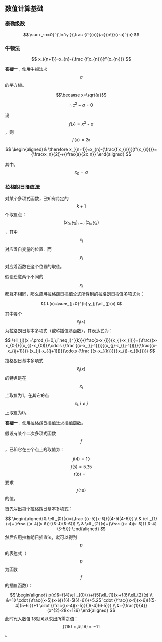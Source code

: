 ## 数值计算基础

### 泰勒级数

$$
\sum _{n=0}^{\infty }{\frac {f^{(n)}(a)}{n!}}(x-a)^{n}
$$

### 牛顿法

$$
x_{{n+1}}=x_{n}-{\frac {f(x_{n})}{f'(x_{n})}}
$$

**答疑一**：使用牛顿法求$$a$$的平方根。

$$\because x=\sqrt{a}$$

$$\therefore x^2-a=0$$

设$$f(x)=x^2-a$$，则$$f'(x)=2x$$

$$
\begin{aligned}
& \therefore x_{{n+1}}=x_{n}-{\frac{f(x_{n})}{f'(x_{n})}}={\frac{x_n}{2}}+{\frac{a}{2x_n}}
\end{aligned}
$$

其中，$$x_0=a$$

### 拉格朗日插值法

对某个多项式函数，已知有给定的$$k+1$$个取值点：$$(x_{0},y_{0}),\ldots ,(x_{k},y_{k})$$，其中$$x_{j}$$对应着自变量的位置，而$$y_{j}$$对应着函数在这个位置的取值。

假设任意两个不同的$$x_j$$都互不相同，那么应用拉格朗日插值公式所得到的拉格朗日插值多项式为：

$$
L(x)=\sum_{j=0}^{k} y_{j}\ell_{j}(x)
$$

其中每个$$\ell _{j}(x)$$为拉格朗日基本多项式（或称插值基函数），其表达式为：

$$
\ell_{j}(x)=\prod_{i=0,\,i\neq j}^{{k}}{\frac{x-x_{i}}{x_{j}-x_{i}}}={\frac{(x-x_{0})}{(x_{j}-x_{0})}}\cdots {\frac  {(x-x_{{j-1}})}{(x_{j}-x_{{j-1}})}}{\frac{(x-x_{{j+1}})}{(x_{j}-x_{{j+1}})}}\cdots {\frac  {(x-x_{{k}})}{(x_{j}-x_{{k}})}}
$$

拉格朗日基本多项式$$\ell_{j}(x)$$的特点是在$$x_{j}$$上取值为1，在其它的点 $$x_{i},\,i \neq j$$上取值为0。

**答疑一**：使用拉格朗日插值法求插值函数。

假设有某个二次多项式函数$$f$$，已知它在三个点上的取值为：

$$f(4)=10$$
$$f(5)=5.25$$
$$f(6)=1$$
要求$$f(18)$$的值。

首先写出每个拉格朗日基本多项式：

$$
\begin{aligned}
    & \ell _{0}(x)={\frac  {(x-5)(x-6)}{(4-5)(4-6)}} \\
    & \ell _{1}(x)={\frac  {(x-4)(x-6)}{(5-4)(5-6)}} \\
    & \ell _{2}(x)={\frac  {(x-4)(x-5)}{(6-4)(6-5)}}
\end{aligned}
$$
然后应用拉格朗日插值法，就可以得到$$p$$的表达式（$$p$$为函数$$f$$的插值函数）：

$$
\begin{aligned}
p(x)&=f(4)\ell _{0}(x)+f(5)\ell_{1}(x)+f(6)\ell_{2}(x) \\
&=10 \cdot {\frac{(x-5)(x-6)}{(4-5)(4-6)}}+5.25 \cdot {\frac{(x-4)(x-6)}{(5-4)(5-6)}}+1 \cdot {\frac{(x-4)(x-5)}{(6-4)(6-5)}} \\
&={\frac{1}{4}}(x^{2}-28x+136)
\end{aligned}
$$
此时代入数值 18就可以求出所需之值： $$f(18)=p(18)=-11$$。
